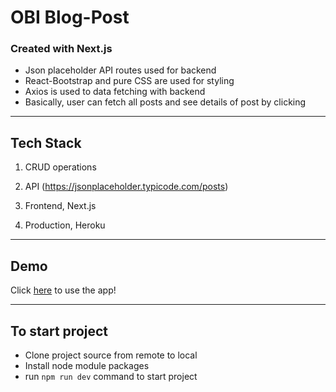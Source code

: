 # OBI Blog-Post

### Created with Next.js

- Json placeholder API routes used for backend
- React-Bootstrap and pure CSS are used for styling
- Axios is used to data fetching with backend
- Basically, user can fetch all posts and see details of post by clicking

---

## Tech Stack

1. CRUD operations

2. API (https://jsonplaceholder.typicode.com/posts)

3. Frontend, Next.js

4. Production, Heroku

---

## Demo

Click [here](https://blueberry-places-app.herokuapp.com) to use the app!

---

## To start project

- Clone project source from remote to local
- Install node module packages
- run `npm run dev` command to start project
